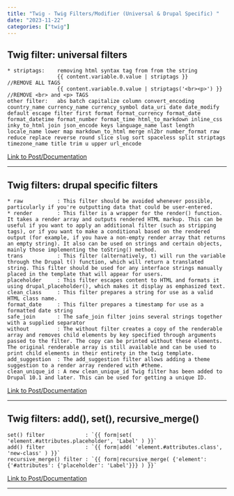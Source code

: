 ```yaml
---
title: "Twig - Twig Filters/Modifier (Universal & Drupal Specific) "
date: "2023-11-22"
categories: ["twig"]
---
```



## Twig filter: universal filters
```
* striptags:    removing html syntax tag from from the string
                {{ content.variable.0.value | striptags }}             //REMOVE ALL TAGS
                {{ content.variable.0.value | striptags('<br><p>') }}  //REMOVE <br> and <p> TAGS
other filter:   abs batch capitalize column convert_encoding country_name currency_name currency_symbol data_uri date date_modify default escape filter first format format_currency format_date format_datetime format_number format_time html_to_markdown inline_css inky_to_html join json_encode keys language_name last length locale_name lower map markdown_to_html merge nl2br number_format raw reduce replace reverse round slice slug sort spaceless split striptags timezone_name title trim u upper url_encode
```
[Link to Post/Documentation](https://twig.symfony.com/doc/3.x/filters/index.html)


---

## Twig filters: drupal specific filters
```
* raw           : This filter should be avoided whenever possible, particularly if you're outputting data that could be user-entered.
* render        : This filter is a wrapper for the render() function. It takes a render array and outputs rendered HTML markup. This can be useful if you want to apply an additional filter (such as stripping tags), or if you want to make a conditional based on the rendered output (for example, if you have a non-empty render array that returns an empty string). It also can be used on strings and certain objects, mainly those implementing the toString() method.
trans           : This filter (alternatively, t) will run the variable through the Drupal t() function, which will return a translated string. This filter should be used for any interface strings manually placed in the template that will appear for users.
placeholder     : This filter escapes content to HTML and formats it using drupal_placeholder(), which makes it display as emphasized text.
clean_class     : This filter prepares a string for use as a valid HTML class name.
format_date     : This filter prepares a timestamp for use as a formatted date string
safe_join       : The safe_join filter joins several strings together with a supplied separator
without         : The without filter creates a copy of the renderable array and removes child elements by key specified through arguments passed to the filter. The copy can be printed without these elements. The original renderable array is still available and can be used to print child elements in their entirety in the twig template.
add_suggestion  : The add_suggestion filter allows adding a theme suggestion to a render array rendered with #theme.
clean_unique_id : A new clean_unique_id Twig filter has been added to Drupal 10.1 and later. This can be used for getting a unique ID.
```
[Link to Post/Documentation](https://www.drupal.org/docs/develop/theming-drupal/twig-in-drupal/filters-modifying-variables-in-twig-templates#clean_unique_id)


---

## Twig filters: add(), set(), recursive_merge()
```
set() filter             : `{{ form|set( 'element.#attributes.placeholder', 'Label' ) }}`
add() filter             : `{{ form|add( 'element.#attributes.class', 'new-class' ) }}`
recursive_merge() filter : `{{ form|recursive_merge( {'element': {'#attributes': {'placeholder': 'Label'}}} ) }}`
```
[Link to Post/Documentation](https://www.drupal.org/docs/contributed-modules/components/twig-filters-add-set-recursive_merge)


---